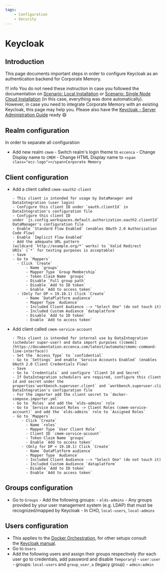 ```yaml
---
tags:
    - Configuration
    - Security
---
```

# Keycloak

## Introduction

This page documents important steps in order to configure Keycloak as an authentication backend for Corporate Memory.

!!! info
    You do not need these instruction in case you followed the documentation on [Scenario: Local Installation](./../../installation/scenario-local-installation/index.md) or [Scenario: Single Node Cloud Installation](./../../installation/scenario-single-node-cloud-installation/index.md) (in this case, everything was done automatically). However, in case you need to integrate Corporate Memory with an existing Keycloak, this page may help you. Please also have the [Keycloak - Server Administration Guide](https://www.keycloak.org/docs/latest/server_admin/) ready :smile:

## Realm configuration

In order to separate all configuration

- Add new realm `cmem`
      - Switch realm's login theme to `eccenca`
          - Change Display name to `CMEM`
          - Change HTML Display name to `<span class="ecc-logo"></span>Corporate Memory`

## Client configuration

- Add a client called `cmem-oauth2-client`

      - This client is intended for usage by DataManager and DataIntegration (user login)
      - Configure this client ID under `oauth.clientId` in DataIntegration's configuration file
      - Configure this client ID under `js.config.workspaces.default.authorization.oauth2.clientId` in DataManager's configuration file
      - Enable `Standard Flow Enabled` (enables OAuth 2.0 Authorization Code Flow)
      - Enable `Implicit Flow Enabled`
      - Add the adequate URL pattern (wildcard `http://example.org/*` works) to `Valid Redirect URIs` (`*` for testing purposes is acceptable)
      - Save
      - Go to `Mappers`
        - Click `Create`
            - Name `groups`
            - Mapper Type `Group Membership`
            - Token Claim Name `groups`
            - Disable `Full group path`
            - Disable `Add to ID token`
            - Enable `Add to access token`
        - (Only for DP < 19.10.1) Click `Create`
            - Name `DataPlatform audience`
            - Mapper Type `Audience`
            - Included Client Audience --> "Select One" (do not touch it)
            - Included Custom Audience `dataplatform`
            - Disable `Add to ID token`
            - Enable `Add to access token`

- Add client called `cmem-service-account`

      - This client is intended for internal use by DataIntegration (scheduler super-user) and data import purposes ([cmemc](https://documentation.eccenca.com/latest/automate/cmemc-command-line-interface))
      - Set the `Access Type` to `confidential`
      - Go to `Settings` and enable `Service Accounts Enabled` (enables OAuth 2.0 Client Credentials Flow)
      - Save
      - Go to `Credentials` and configure `Client Id and Secret`
      - If DataIntegration schedulers are required, configure this client id and secret under the properties`workbench.superuser.client` and `workbench.superuser.clientSecret` in DataIntegration's configuration file
      - For the importer add the client secret to `docker-compose.importer.yml`
      - Go to `Roles` and add the `elds-admins` role
      - Go to `Service Account Roles -> Client Roles (cmem-service-account)` and add the `elds-admins` role to `Assigned Roles`
      - Go to `Mappers`
          - Click `Create`
            - Name `roles`
            - Mapper Type `User Client Role`
            - Client ID `cmem-service-account`
            - Token Claim Name `groups`
            - Enable `Add to access token`
          - (Only for DP < 19.10.1) Click `Create`
            - Name `DataPlatform audience`
            - Mapper Type `Audience`
            - Included Client Audience --> "Select One" (do not touch it)
            - Included Custom Audience `dataplatform`
            - Disable `Add to ID token`
            - Enable `Add to access token`

## Groups configuration

- Go to `Groups`
      - Add the following groups:
        - `elds-admins`
        - Any groups provided by your user management system (e.g. LDAP) that must be recognized/mapped by Keycloak
              - In CHO, `local-users`, `local-admins`

## Users configuration

- This applies to the [Docker Orchestration](./../docker-orchestration/index.md), for other setups consult the [Keycloak manual](https://www.keycloak.org/docs/latest/server_admin/).
- Go to `Users`
- Add the following users and assign their groups respectively (for each user go to credentials, add password and disable `Temporary`)
      - `user:user`
      - groups: `local-users` and `group_user_a` (legacy group)
      - `admin:admin`
